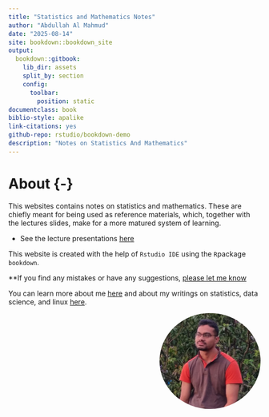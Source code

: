 ```yaml
--- 
title: "Statistics and Mathematics Notes"
author: "Abdullah Al Mahmud"
date: "2025-08-14"
site: bookdown::bookdown_site
output:
  bookdown::gitbook:
    lib_dir: assets
    split_by: section
    config:
      toolbar:
        position: static
documentclass: book
biblio-style: apalike
link-citations: yes
github-repo: rstudio/bookdown-demo
description: "Notes on Statistics And Mathematics"
---
```


# About {-}

This websites contains notes on statistics and mathematics. These are chiefly meant for being used as reference materials, which, together with the lectures slides, make for a more matured system of learning. 

- See the lecture presentations [here](../lectures)  

This website is created with the help of `Rstudio IDE` using the `R`package `bookdown`. 

**If you find any mistakes or have any suggestions, [please let me know](https://www.thinkermahmud.com/)

You can learn more about me [here](www.thinkermahmud.com) and about my writings on statistics, data science, and linux [here](www.statmania.info).

<img style="float: right; border-radius: 50%;" src="img/mahmud.jpg" width="40%">

